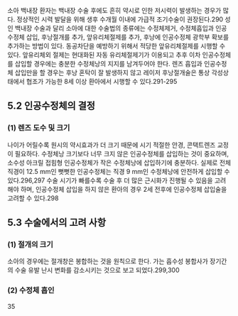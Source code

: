 소아 백내장 환자는 백내장 수술 후에도 흔히 약시로 인한 저시력이 발생하는 경우가 많다. 정상적인 시력 발달을 위해 생후 수개월 이내에 가급적 조기수술이 권장된다.290 성인 백내장 수술과 달리 소아에 대한 수술법의 종류에는 수정체제거, 수정체흡입과 인공수정체 삽입, 후낭절개를 추가, 앞유리체절제를 추가, 후낭에 인공수정체 광학부 확보를 추가하는 방법이 있다. 동공차단을 예방하기 위해서 적당한 앞유리체절제를 시행할 수 있다. 앞유리체외 절제는 현대화된 자동 유리체절제기가 이용되고 추후 이차 인공수정체를 삽입할 경우에는 충분한 수정체낭의 지지를 남겨두어야 한다. 렌즈 흡입과 인공수정체 삽입만을 할 경우는 후낭 혼탁이 잘 발생하지 않고 레이저 후낭절개술은 통상 각성상태에서 협조가 가능한 8세 이상 환아에서 시행할 수 있다.291-295

## 5.2 인공수정체의 결정

### (1) 렌즈 도수 및 크기

나이가 어릴수록 원시의 약시효과가 더 크기 때문에 시기 적절한 안경, 콘택트렌즈 교정이 필요하다. 수정체낭 크기보다 너무 크지 않은 인공수정체를 삽입하는 것이 중요하며, 소수성 아크릴 접힘형 인공수정체가 작은 수정체낭에 삽입하기에 충분하다. 실제로 전체 직경이 12.5 mm인 뻣뻣한 인공수정체는 직경 9 mm인 수정체낭에 안전하게 삽입할 수 있다.296,297 수술 시기가 빠를수록 수술 후 더 많은 근시화가 진행될 수 있음을 고려해야 하며, 인공수정체 삽입을 하지 않은 환아의 경우 2세 전후에 인공수정체 삽입술을 고려할 수 있다.298

## 5.3 수술에서의 고려 사항

### (1) 절개의 크기

소아의 경우에는 절개창은 봉합하는 것을 원칙으로 한다. 가는 흡수성 봉합사가 장기간의 수술 유발 난시 변화를 감소시키는 것으로 보고 되었다.299,300

### (2) 수정체 흡인

<PAGE>35